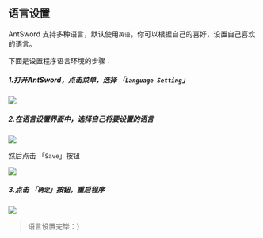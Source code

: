 语言设置
---

AntSword 支持多种语言，默认使用`英语`，你可以根据自己的喜好，设置自己喜欢的语言。

下面是设置程序语言环境的步骤：

##### 1.打开AntSword，点击菜单，选择 「`Language Setting`」

![][img_language_settings_1]

##### 2.在语言设置界面中，选择自己将要设置的语言

![][img_language_settings_2]

然后点击 「`Save`」按钮

![][img_language_settings_3]

##### 3.点击 「`确定`」按钮，重启程序

![][img_language_settings_4]

> 语言设置完毕：）

[img_language_settings_1]: http://antsword.l1n3.net/doc/getting_started/language_settings_1.jpg
[img_language_settings_2]: http://antsword.l1n3.net/doc/getting_started/language_settings_2.jpg
[img_language_settings_3]: http://antsword.l1n3.net/doc/getting_started/language_settings_3.jpg
[img_language_settings_4]: http://antsword.l1n3.net/doc/getting_started/language_settings_4.jpg
